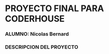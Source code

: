 <H1>PROYECTO FINAL PARA CODERHOUSE</H1>

<H3>ALUMNO: Nicolas Bernard</H3>

<h3>DESCRIPCION DEL PROYECTO</h3>